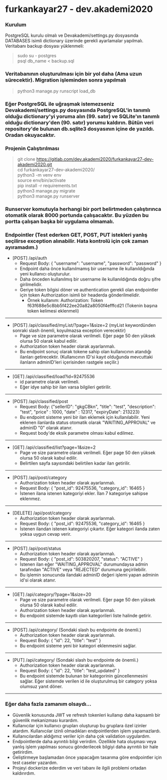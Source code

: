 # furkankayar27 - dev.akademi2020

### Kurulum

PostgreSQL kurulu olmalı ve Devakademi/settings.py dosyasında DATABASES isimli dictionary üzerinde gerekli ayarlamalar yapılmalı.
Veritabanı backup dosyası yüklenmeli:

> sudo su - postgres <br/>
> psql db_name < backup.sql 

### Veritabanının oluşturulması için bir yol daha (Ama uzun sürecektir). Migration işleminden sonra yapılmalı

> python3 manage.py runscript load_db

### Eğer PostgreSQL ile uğraşmak istemezseniz Devakademi/settings.py dosyasında PostgreSQL'in tanımlı olduğu dictionary'yi yoruma alın (99. satır) ve SQLite'ın tanımlı olduğu dictionary'den (90. satır) yorumu kaldırın. Bütün veri repository'de bulunan db.sqlite3 dosyasının içine de yazıldı. Oradan okuyacaktır.

### Projenin Çalıştırılması

> git clone https://gitlab.com/dev.akademi2020/furkankayar27-dev-akademi2020.git <br/>
> cd furkankayar27-dev-akademi2020/ <br/>
> python3 -m venv env <br/>
> source env/bin/activate <br/>
> pip install -r requirements.txt <br/>
> python3 manage.py migrate <br/>
> python3 manage.py runserver

### Runserver komutuyla herhangi bir port belirtmeden çalıştırınca otomatik olarak 8000 portunda çalışacaktır. Bu yüzden bu portta çalışan başka bir uygulama olmamalı.

### Endpointler (Test ederken GET, POST, PUT istekleri yanlış seçilirse exception alınabilir. Hata kontrolü için çok zaman ayıramadım.)


* [POST] /api/auth 
    * Request Body: { "username": "username", "password": "password" }
    * Endpoint daha önce kullanılmamış bir username ile kullanıldığında yeni kullanıcı oluşturulur.
    * Daha önceden kullanılmış bir username ile kullanıldığında doğru şifre girilmelidir.
    * Geriye token bilgisi döner ve authentication gerekli olan endpointler için token Authorization isimli bir headerda gönderilmelidir.
        * Örnek kullanım: Authorization: Token f63f688e5c8bb5f422ee20a82a8050f4efffcd21 (Tokenin başına token kelimesi eklenmeli)
<hr/>

* [POST] /api/classified/myList/?page=1&size=2   (myList keywordünden sonraki slash önemli, koyulmazsa exception verecektir)
    * Page ve size parametre olarak verilmeli. Eğer page 50 den yüksek olursa 50 olarak kabul edilir.
    * Authorization token header olarak ayarlanmalı.
    * Bu endpoint sonuç olarak tokene sahip olan kullanıcının atandığı ilanları getirecektir. (Kullanıcının ID'si kayıt olduğunda mevcuttaki ilanların adminID'leri içerisinden rastgele seçilir.)
<hr/>

* [GET] /api/classified/load?id=92475536 
    * id parametre olarak verilmeli.
    * Eğer idye sahip bir ilan varsa bilgileri getirilir.
<hr/>

* [POST] /api/classified/post
    * Request Body: {"sellerID": "gkgCBkn", "title": "test", "description": "test", "price" : 1000, "date" : 12317, "expiryDate": 213223}
    * Bu endpoint sisteme yeni bir ilan eklemek için kullanılabilir. Yeni eklenen ilanlarda status otomatik olarak "WAITING_APPROVAL" ve adminID "0" olarak atanır.
    * Request body'de eksik parametre olması kabul edilmez.  
<hr/>

* [GET] /api/classified/list?page=1&size=2 
    * Page ve size parametre olarak verilmeli. Eğer page 50 den yüksek olursa 50 olarak kabul edilir.
    * Belirtilen sayfa sayısındaki belirtilen kadar ilan getirilir.
 <hr/>

* [POST] /api/post/category 
    * Authorization token header olarak ayarlanmalı.
    * Request Body: { "post_id": 92475536, "category_id": 16465 }
    * İstenen ilana istenen kategoriyi ekler. İlan 7 kategoriye sahipse eklenmez.
<hr/>

* [DELETE] /api/post/category 
    * Authorization token header olarak ayarlanmalı.
    * Request Body: { "post_id": 92475536, "category_id": 16465 }
    * İstenen ilandan istenen kategoriyi çıkartır. Eğer kategori ilanda zaten yoksa uygun cevap verir.
<hr/>

* [POST] /api/post/status 
    * Authorization token header olarak ayarlanmalı.
    * Request Body: { "post_id": 503820207, "status": "ACTIVE" }
    * İstenen ilan eğer "WAITING_APPROVAL" durumundaysa admin tarafından "ACTIVE" veya "REJECTED" durumuna geçirilebilir.
    * Bu işlemin sonucunda ilandaki adminID değeri işlemi yapan adminin id'si olarak atanır.
<hr/>

* [GET] /api/category/?page=1&size=20 
    * Page ve size parametre olarak verilmeli. Eğer page 50 den yüksek olursa 50 olarak kabul edilir.
    * Authorization token header olarak ayarlanmalı.
    * Bu endpoint sistemde kayıtlı olan kategorileri liste halinde getirir.
<hr/>

* [POST] /api/category/  (Sondaki slash bu endpointe de önemli.)
    * Authorization token header olarak ayarlanmalı.
    * Request Body: { "id": 22, "title": "test" }
    * Bu endpoint sisteme yeni bir kategori eklenmesini sağlar.
<hr/>

* [PUT] /api/category/  (Sondaki slash bu endpointe de önemli.)
    * Authorization token header olarak ayarlanmalı.
    * Request Body: { "id": 22, "title": "test_updated" }
    * Bu endpoint sistemde bulunan bir kategorinin güncellenmesini sağlar. Eğer sistemde verilen id ile oluşturulmuş bir category yoksa olumsuz yanıt döner.
<hr/>

### Eğer daha fazla zamanım olsaydı...

* Güvenlik konusunda JWT ve refresh tokenleri kullanıp daha kapsamlı bir güvenlik mekanizması kurardım.
* Kullanıcılar için kullanıcı grupları oluşturup bu gruplara özel izinler atardım. Kullanıcılar izinli olmadıkları endpointlerden işlem yapamazlardı.
* Kullanıcılardan aldığımız veriler için daha çok validation uygulardım.
* Endpointlerde daha ayrıntılı bilgi verirdim. Özellikle hata oluşması veya yanlış işlem yapılması sonucu gönderilecek bilgiyi daha ayrıntılı bir hale getirirdim.
* Geliştirmeye başlamadan önce yapacağım tasarıma göre endpointler için test caseler yazardım.
* Projeyi dockerize ederdim ve veri tabanı ile ilgili problemi ortadan kaldırırdım.
